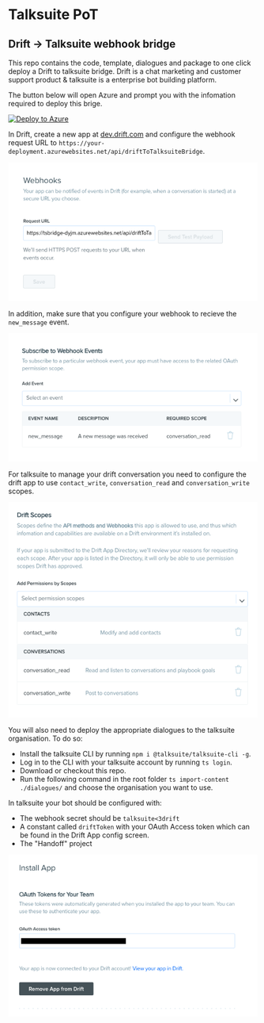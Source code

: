 # Talksuite PoT
## Drift -> Talksuite webhook bridge

This repo contains the code, template, dialogues and package to one click deploy a Drift to talksuite bridge. Drift is a chat marketing and customer support product & talksuite is a enterprise bot building platform.

The button below will open Azure and prompt you with the infomation required to deploy this brige.

[![Deploy to Azure](https://azuredeploy.net/deploybutton.png)](https://portal.azure.com/#create/Microsoft.Template/uri/https%3A%2F%2Fraw.githubusercontent.com%2Fstrangecyan%2Ftalksuite-proof-of-tech%2Fmaster%2Ftemplates%2Ftemplate.json)

In Drift, create a new app at [dev.drift.com](dev.drift.com) and configure the webhook request URL to `https://your-deployment.azurewebsites.net/api/driftToTalksuiteBridge`.

![](./readme-assets/webhooks.png)

In addition, make sure that you configure your webhook to recieve the `new_message` event.

![](./readme-assets/events.png)

For talksuite to manage your drift conversation you need to configure the drift app to use `contact_write`, `conversation_read` and `conversation_write` scopes.

![](./readme-assets/scopes.png)

You will also need to deploy the appropriate dialogues to the talksuite organisation. To do so:
* Install the talksuite CLI by running `npm i @talksuite/talksuite-cli -g`.
* Log in to the CLI with your talksuite account by running `ts login`.
* Download or checkout this repo.
* Run the following command in the root folder `ts import-content ./dialogues/` and choose the organisation you want to use.

In talksuite your bot should be configured with:
* The webhook secret should be `talksuite<3drift`
* A constant called `driftToken` with your OAuth Access token which can be found in the Drift App config screen.
* The "Handoff" project

![](./readme-assets/token.png)
